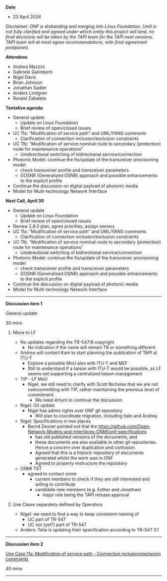 **Date**
- 23 April 2024

_Disclaimer:_
_ONF is disbanding and merging into Linux Foundation._
_Until is not fully clarified and agreed under which entity this project will land,_
_no final decisions will be taken by the TAPI team for the TAPI next versions._
_TAPI team will at most agree recommendations, with final agreement postponed._

**Attendees**
- Andrea Mazzini
- Gabriele Galimberti
- Nigel Davis
- Brian Johnson
- Jonathan Sadler
- Anders Lindgren
- Ronald Zabaleta


**Tentative agenda:**

- General update
  + Update on Linux Foundation
  + Brief review of open/closed issues
- UC 11a: “Modification of service path” and UML/YANG comments
  + Clarification of connection inclusion/exclusion constraints
- UC 11b: “Modification of service nominal route to secondary (protection) route for maintenance operations”
  + Unidirectional switching of bidirectional service/connection
- Photonic Model: continue the fix/update of the transceiver provisioning model
  + check transceiver profile and transceiver parameters
  + GOSNR (Generalized OSNR) approach and possible enhancements to the explicit profile
- Continue the discussion on digital payload of photonic media
- Model for Multi-technology Network Interface


**Next Call, April 30**

- General update
  + Update on Linux Foundation
  + Brief review of open/closed issues
- Review 2.6.0 plan, agree priorities, assign owners
- UC 11a: “Modification of service path” and UML/YANG comments
  + Clarification of connection inclusion/exclusion constraints
- UC 11b: “Modification of service nominal route to secondary (protection) route for maintenance operations”
  + Unidirectional switching of bidirectional service/connection
- Photonic Model: continue the fix/update of the transceiver provisioning model
  + check transceiver profile and transceiver parameters
  + GOSNR (Generalized OSNR) approach and possible enhancements to the explicit profile
- Continue the discussion on digital payload of photonic media
- Model for Multi-technology Network Interface


-------------------------------------------------------------------------------------
**Discussion item 1**

General update

30 mins

1) Move to LF
   + No updates regarding the TR-547/8 copyright
     - No indication if the name will remain TR or something different
   + Andrea will contact Kam to start planning the publication of TAPI at ITU-T
     - Explore a possible MoU also with ITU-T and MEF
	 - Still to understand if a liaison with ITU-T would be possible, as LF seems not supporting a centralized liaison management
   + TIP - LF MoU
     - Nigel, we still need to clarify with Scott Nicholas that we are not overcommitting with TIP, rather maintaining the previous level of commitment.
	   + We need Arturo to continue the discussion
   + Nigel: Git update
     - Nigel has admin rights over ONF git repository
	   + Will plan to coordinate migration, including Italo and Andrea
   + Nigel: Specifications in two places
     - Bernd Zeuner pointed out that the https://github.com/Open-Network-Models-and-Interfaces-ONMI/onf-specifications
	   + has old published versions of the documents, and
       + these documents are also available in other git repositories. Hence a concern over duplication and confusion.
       + Agreed that this is a historic repository of documents generated whilst the work was in ONF
       + Agreed to properly restructure the repository
   + ONMI TST
     - agreed to contact some
	   + current members to check if they are still interested and willing to contribute
	   + candidate new members (e.g. Esther and Jonathan)
	     - major role being the TAPI release approval

	 
2) Use Cases separately defined by Operators
   + Nigel: we need to find a way to keep consistent naming of
     - UC part of TR-547
	 - UC not (yet?) part of TR-547
   + Anders: Telia is updating their specification according to TR-547 3.1	 
 
 
-------------------------------------------------------------------------------------
**Discussion item 2**

[Use Case 11a: Modification of service path - Connection inclusion/exclusion constraints](https://github.com/Open-Network-Models-and-Interfaces-ONMI/TAPI/wiki/Discussion-%E2%80%90-Use-Case-11a-%E2%80%90-Modification-of-service-path-%E2%80%90-Connection-inclusion-exclusion-constraints)

40 mins


-------------------------------------------------------------------------------------